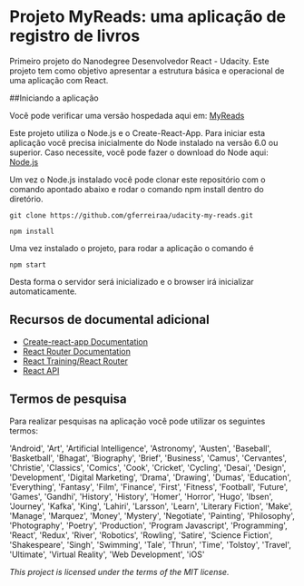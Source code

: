 # Projeto MyReads: uma aplicação de registro de livros

Primeiro projeto do Nanodegree Desenvolvedor React - Udacity. Este projeto tem como objetivo apresentar a estrutura básica e operacional de uma aplicação com React.

##Iniciando a aplicação

Você pode verificar uma versão hospedada aqui em: [MyReads]()

Este projeto utiliza o Node.js e o Create-React-App. Para iniciar esta aplicação você precisa inicialmente do Node instalado na versão 6.0 ou superior. Caso necessite, você pode fazer o download do Node aqui: [Node.js](https://nodejs.org/en/)

Um vez o Node.js instalado você pode clonar este repositório com o comando apontado abaixo e rodar o comando npm install dentro do diretório.
```
git clone https://github.com/gferreiraa/udacity-my-reads.git
```
```
npm install
```
Uma vez instalado o projeto, para rodar a aplicação o comando é
```
npm start
```
Desta forma o servidor será inicializado e o browser irá inicializar automaticamente.

## Recursos de documental adicional
- [Create-react-app Documentation](https://github.com/facebookincubator/create-react-app)
- [React Router Documentation](http://knowbody.github.io/react-router-docs/)
- [React Training/React Router](https://reacttraining.com/react-router/web/api/BrowserRouter)
- [React API](https://facebook.github.io/react/docs/react-api.html)




## Termos de pesquisa

Para realizar pesquisas na aplicação você pode utilizar os seguintes termos:

'Android', 'Art', 'Artificial Intelligence', 'Astronomy', 'Austen', 'Baseball', 'Basketball', 'Bhagat', 'Biography', 'Brief', 'Business', 'Camus', 'Cervantes', 'Christie', 'Classics', 'Comics', 'Cook', 'Cricket', 'Cycling', 'Desai', 'Design', 'Development', 'Digital Marketing', 'Drama', 'Drawing', 'Dumas', 'Education', 'Everything', 'Fantasy', 'Film', 'Finance', 'First', 'Fitness', 'Football', 'Future', 'Games', 'Gandhi', 'History', 'History', 'Homer', 'Horror', 'Hugo', 'Ibsen', 'Journey', 'Kafka', 'King', 'Lahiri', 'Larsson', 'Learn', 'Literary Fiction', 'Make', 'Manage', 'Marquez', 'Money', 'Mystery', 'Negotiate', 'Painting', 'Philosophy', 'Photography', 'Poetry', 'Production', 'Program Javascript', 'Programming', 'React', 'Redux', 'River', 'Robotics', 'Rowling', 'Satire', 'Science Fiction', 'Shakespeare', 'Singh', 'Swimming', 'Tale', 'Thrun', 'Time', 'Tolstoy', 'Travel', 'Ultimate', 'Virtual Reality', 'Web Development', 'iOS'

<i>This project is licensed under the terms of the MIT license.</i>
